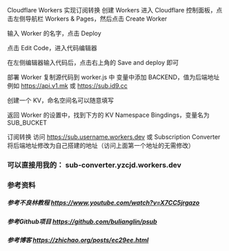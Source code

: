 Cloudflare Workers 实现订阅转换
创建 Workers
进入 Cloudflare 控制面板，点击左侧导航栏 Workers & Pages，然后点击 Create Worker


输入 Worker 的名字，点击 Deploy


点击 Edit Code，进入代码编辑器


在左侧编辑器输入代码后，点击右上角的 Save and deploy 即可


部署 Worker
复制源代码到 worker.js 中
变量中添加 BACKEND，值为后端地址例如 https://api.v1.mk 或 https://sub.id9.cc


创建一个 KV，命名空间名可以随意填写


返回 Worker 的设置中，找到下方的 KV Namespace Bingdings，变量名为 SUB_BUCKET


订阅转换
访问 https://sub.username.workers.dev 或 Subscription Converter
将后端地址修改为自己搭建的地址（访问上面第一个地址的无需修改）

### 可以直接用我的： sub-converter.yzcjd.workers.dev

### 参考资料
##### 参考不良林教程 https://www.youtube.com/watch?v=X7CC5jrgazo
##### 参考Github项目 https://github.com/bulianglin/psub
##### 参考博客 https://zhichao.org/posts/ec29ee.html
